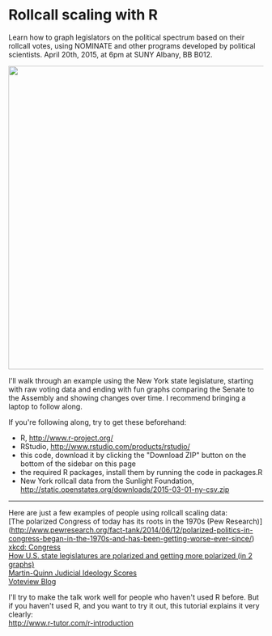 # Rollcall scaling with R

Learn how to graph legislators on the political spectrum based on their rollcall votes, using NOMINATE and other programs developed by political scientists. April 20th, 2015, at 6pm at SUNY Albany, BB B012. 

<p align="center">
<img src="https://raw.githubusercontent.com/wmay/rollcall_scaling_intro/master/House_Clean_Bill_DHS_Funding.png" alt="" width="600px">
</p>

I'll walk through an example using the New York state legislature, starting with raw voting data and ending with fun graphs comparing the Senate to the Assembly and showing changes over time. I recommend bringing a laptop to follow along.

If you're following along, try to get these beforehand:
- R, http://www.r-project.org/
- RStudio, http://www.rstudio.com/products/rstudio/
- this code, download it by clicking the "Download ZIP" button on the bottom of the sidebar on this page
- the required R packages, install them by running the code in packages.R
- New York rollcall data from the Sunlight Foundation, http://static.openstates.org/downloads/2015-03-01-ny-csv.zip

---

Here are just a few examples of people using rollcall scaling data:  
[The polarized Congress of today has its roots in the 1970s (Pew Research)] (http://www.pewresearch.org/fact-tank/2014/06/12/polarized-politics-in-congress-began-in-the-1970s-and-has-been-getting-worse-ever-since/)  
[xkcd: Congress](https://xkcd.com/1127/)  
[How U.S. state legislatures are polarized and getting more polarized (in 2 graphs)](http://www.washingtonpost.com/blogs/monkey-cage/wp/2014/01/14/how-u-s-state-legislatures-are-polarized-and-getting-more-polarized-in-2-graphs/)  
[Martin-Quinn Judicial Ideology Scores](http://mqscores.berkeley.edu/index.php)  
[Voteview Blog](https://voteviewblog.wordpress.com/)  


I'll try to make the talk work well for people who haven't used R before. But if you haven't used R, and you want to try it out, this tutorial explains it very clearly:  
http://www.r-tutor.com/r-introduction

